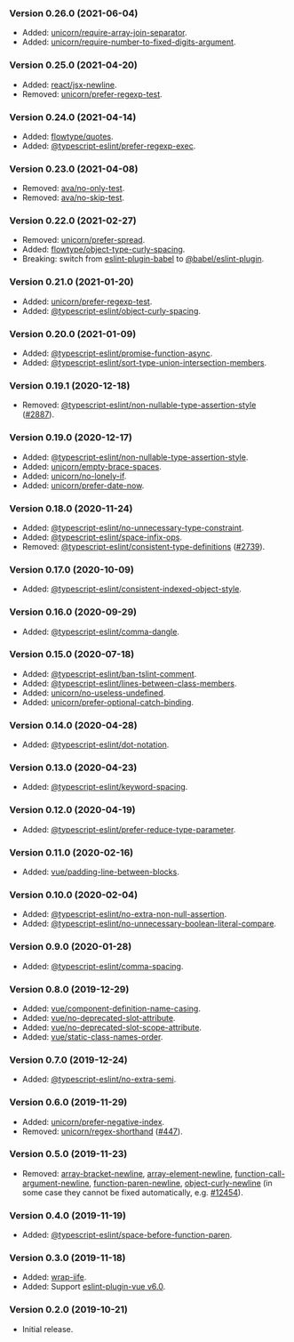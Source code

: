 ### Version 0.26.0 (2021-06-04)

- Added: [unicorn/require-array-join-separator].
- Added: [unicorn/require-number-to-fixed-digits-argument].

### Version 0.25.0 (2021-04-20)

- Added: [react/jsx-newline].
- Removed: [unicorn/prefer-regexp-test].

### Version 0.24.0 (2021-04-14)

- Added: [flowtype/quotes].
- Added: [@typescript-eslint/prefer-regexp-exec].

### Version 0.23.0 (2021-04-08)

- Removed: [ava/no-only-test].
- Removed: [ava/no-skip-test].

### Version 0.22.0 (2021-02-27)

- Removed: [unicorn/prefer-spread].
- Added: [flowtype/object-type-curly-spacing].
- Breaking: switch from [eslint-plugin-babel] to [@babel/eslint-plugin].

### Version 0.21.0 (2021-01-20)

- Added: [unicorn/prefer-regexp-test].
- Added: [@typescript-eslint/object-curly-spacing].

### Version 0.20.0 (2021-01-09)

- Added: [@typescript-eslint/promise-function-async].
- Added: [@typescript-eslint/sort-type-union-intersection-members].

### Version 0.19.1 (2020-12-18)

- Removed: [@typescript-eslint/non-nullable-type-assertion-style] ([#2887]).

### Version 0.19.0 (2020-12-17)

- Added: [@typescript-eslint/non-nullable-type-assertion-style].
- Added: [unicorn/empty-brace-spaces].
- Added: [unicorn/no-lonely-if].
- Added: [unicorn/prefer-date-now].

### Version 0.18.0 (2020-11-24)

- Added: [@typescript-eslint/no-unnecessary-type-constraint].
- Added: [@typescript-eslint/space-infix-ops].
- Removed: [@typescript-eslint/consistent-type-definitions] ([#2739]).

### Version 0.17.0 (2020-10-09)

- Added: [@typescript-eslint/consistent-indexed-object-style].

### Version 0.16.0 (2020-09-29)

- Added: [@typescript-eslint/comma-dangle].

### Version 0.15.0 (2020-07-18)

- Added: [@typescript-eslint/ban-tslint-comment].
- Added: [@typescript-eslint/lines-between-class-members].
- Added: [unicorn/no-useless-undefined].
- Added: [unicorn/prefer-optional-catch-binding].

### Version 0.14.0 (2020-04-28)

- Added: [@typescript-eslint/dot-notation].

### Version 0.13.0 (2020-04-23)

- Added: [@typescript-eslint/keyword-spacing].

### Version 0.12.0 (2020-04-19)

- Added: [@typescript-eslint/prefer-reduce-type-parameter].

### Version 0.11.0 (2020-02-16)

- Added: [vue/padding-line-between-blocks].

### Version 0.10.0 (2020-02-04)

- Added: [@typescript-eslint/no-extra-non-null-assertion].
- Added: [@typescript-eslint/no-unnecessary-boolean-literal-compare].

### Version 0.9.0 (2020-01-28)

- Added: [@typescript-eslint/comma-spacing].

### Version 0.8.0 (2019-12-29)

- Added: [vue/component-definition-name-casing].
- Added: [vue/no-deprecated-slot-attribute].
- Added: [vue/no-deprecated-slot-scope-attribute].
- Added: [vue/static-class-names-order].

### Version 0.7.0 (2019-12-24)

- Added: [@typescript-eslint/no-extra-semi].

### Version 0.6.0 (2019-11-29)

- Added: [unicorn/prefer-negative-index].
- Removed: [unicorn/regex-shorthand] ([#447]).

### Version 0.5.0 (2019-11-23)

- Removed: [array-bracket-newline], [array-element-newline], [function-call-argument-newline], [function-paren-newline], [object-curly-newline] (in some case they cannot be fixed automatically, e.g. [#12454]).

### Version 0.4.0 (2019-11-19)

- Added: [@typescript-eslint/space-before-function-paren].

### Version 0.3.0 (2019-11-18)

- Added: [wrap-iife].
- Added: Support [eslint-plugin-vue v6.0].

### Version 0.2.0 (2019-10-21)

- Initial release.

[#12454]: https://github.com/eslint/eslint/issues/12454
[#2739]: https://github.com/typescript-eslint/typescript-eslint/pull/2739
[#2887]: https://github.com/typescript-eslint/typescript-eslint/issues/2887
[#447]: https://github.com/sindresorhus/eslint-plugin-unicorn/issues/447
[@babel/eslint-plugin]: https://github.com/babel/babel/tree/main/eslint/babel-eslint-plugin
[@typescript-eslint/ban-tslint-comment]: https://github.com/typescript-eslint/typescript-eslint/blob/master/packages/eslint-plugin/docs/rules/ban-tslint-comment.md
[@typescript-eslint/comma-dangle]: https://github.com/typescript-eslint/typescript-eslint/blob/master/packages/eslint-plugin/docs/rules/comma-dangle.md
[@typescript-eslint/comma-spacing]: https://github.com/typescript-eslint/typescript-eslint/blob/master/packages/eslint-plugin/docs/rules/comma-spacing.md
[@typescript-eslint/consistent-indexed-object-style]: https://github.com/typescript-eslint/typescript-eslint/blob/master/packages/eslint-plugin/docs/rules/consistent-indexed-object-style.md
[@typescript-eslint/consistent-type-definitions]: https://github.com/typescript-eslint/typescript-eslint/blob/master/packages/eslint-plugin/docs/rules/consistent-type-definitions.md
[@typescript-eslint/dot-notation]: https://github.com/typescript-eslint/typescript-eslint/blob/master/packages/eslint-plugin/docs/rules/dot-notation.md
[@typescript-eslint/keyword-spacing]: https://github.com/typescript-eslint/typescript-eslint/blob/master/packages/eslint-plugin/docs/rules/keyword-spacing.md
[@typescript-eslint/lines-between-class-members]: https://github.com/typescript-eslint/typescript-eslint/blob/master/packages/eslint-plugin/docs/rules/lines-between-class-members.md
[@typescript-eslint/no-extra-non-null-assertion]: https://github.com/typescript-eslint/typescript-eslint/blob/master/packages/eslint-plugin/docs/rules/no-extra-non-null-assertion.md
[@typescript-eslint/no-extra-semi]: https://github.com/typescript-eslint/typescript-eslint/blob/master/packages/eslint-plugin/docs/rules/no-extra-semi.md
[@typescript-eslint/no-unnecessary-boolean-literal-compare]: https://github.com/typescript-eslint/typescript-eslint/blob/master/packages/eslint-plugin/docs/rules/no-unnecessary-boolean-literal-compare.md
[@typescript-eslint/no-unnecessary-type-constraint]: https://github.com/typescript-eslint/typescript-eslint/blob/master/packages/eslint-plugin/docs/rules/no-unnecessary-type-constraint.md
[@typescript-eslint/non-nullable-type-assertion-style]: https://github.com/typescript-eslint/typescript-eslint/blob/master/packages/eslint-plugin/docs/rules/non-nullable-type-assertion-style.md
[@typescript-eslint/object-curly-spacing]: https://github.com/typescript-eslint/typescript-eslint/blob/master/packages/eslint-plugin/docs/rules/object-curly-spacing.md
[@typescript-eslint/prefer-reduce-type-parameter]: https://github.com/typescript-eslint/typescript-eslint/blob/master/packages/eslint-plugin/docs/rules/prefer-reduce-type-parameter.md
[@typescript-eslint/prefer-regexp-exec]: https://github.com/typescript-eslint/typescript-eslint/blob/master/packages/eslint-plugin/docs/rules/prefer-regexp-exec.md
[@typescript-eslint/promise-function-async]: https://github.com/typescript-eslint/typescript-eslint/blob/master/packages/eslint-plugin/docs/rules/promise-function-async.md
[@typescript-eslint/sort-type-union-intersection-members]: https://github.com/typescript-eslint/typescript-eslint/blob/master/packages/eslint-plugin/docs/rules/sort-type-union-intersection-members.md
[@typescript-eslint/space-before-function-paren]: https://github.com/typescript-eslint/typescript-eslint/blob/master/packages/eslint-plugin/docs/rules/space-before-function-paren.md
[@typescript-eslint/space-infix-ops]: https://github.com/typescript-eslint/typescript-eslint/blob/master/packages/eslint-plugin/docs/rules/space-infix-ops.md
[array-bracket-newline]: https://eslint.org/docs/rules/array-bracket-newline
[array-element-newline]: https://eslint.org/docs/rules/array-element-newline
[ava/no-only-test]: https://github.com/avajs/eslint-plugin-ava/blob/main/docs/rules/no-only-test.md
[ava/no-skip-test]: https://github.com/avajs/eslint-plugin-ava/blob/main/docs/rules/no-skip-test.md
[eslint-plugin-babel]: https://github.com/babel/eslint-plugin-babel
[eslint-plugin-vue v6.0]: https://github.com/vuejs/eslint-plugin-vue/releases/tag/v6.0.0
[flowtype/object-type-curly-spacing]: https://github.com/gajus/eslint-plugin-flowtype#object-type-curly-spacing
[flowtype/quotes]: https://github.com/gajus/eslint-plugin-flowtype#quotes
[function-call-argument-newline]: https://eslint.org/docs/rules/function-call-argument-newline
[function-paren-newline]: https://eslint.org/docs/rules/function-paren-newline
[object-curly-newline]: https://eslint.org/docs/rules/object-curly-newline
[react/jsx-newline]: https://github.com/yannickcr/eslint-plugin-react/blob/master/docs/rules/jsx-newline.md
[unicorn/empty-brace-spaces]: https://github.com/sindresorhus/eslint-plugin-unicorn/blob/main/docs/rules/empty-brace-spaces.md
[unicorn/no-lonely-if]: https://github.com/sindresorhus/eslint-plugin-unicorn/blob/main/docs/rules/no-lonely-if.md
[unicorn/no-useless-undefined]: https://github.com/sindresorhus/eslint-plugin-unicorn/blob/main/docs/rules/no-useless-undefined.md
[unicorn/prefer-date-now]: https://github.com/sindresorhus/eslint-plugin-unicorn/blob/main/docs/rules/prefer-date-now.md
[unicorn/prefer-negative-index]: https://github.com/sindresorhus/eslint-plugin-unicorn/blob/main/docs/rules/prefer-negative-index.md
[unicorn/prefer-optional-catch-binding]: https://github.com/sindresorhus/eslint-plugin-unicorn/blob/main/docs/rules/prefer-optional-catch-binding.md
[unicorn/prefer-regexp-test]: https://github.com/sindresorhus/eslint-plugin-unicorn/blob/main/docs/rules/prefer-regexp-test.md
[unicorn/prefer-spread]: https://github.com/sindresorhus/eslint-plugin-unicorn/blob/main/docs/rules/prefer-spread.md
[unicorn/regex-shorthand]: https://github.com/sindresorhus/eslint-plugin-unicorn/blob/main/docs/rules/regex-shorthand.md
[unicorn/require-array-join-separator]: https://github.com/sindresorhus/eslint-plugin-unicorn/blob/main/docs/rules/require-array-join-separator.md
[unicorn/require-number-to-fixed-digits-argument]: https://github.com/sindresorhus/eslint-plugin-unicorn/blob/main/docs/rules/require-number-to-fixed-digits-argument.md
[vue/component-definition-name-casing]: https://eslint.vuejs.org/rules/component-definition-name-casing.html
[vue/no-deprecated-slot-attribute]: https://eslint.vuejs.org/rules/no-deprecated-slot-attribute.html
[vue/no-deprecated-slot-scope-attribute]: https://eslint.vuejs.org/rules/no-deprecated-slot-scope-attribute.html
[vue/padding-line-between-blocks]: https://eslint.vuejs.org/rules/padding-line-between-blocks.html
[vue/static-class-names-order]: https://eslint.vuejs.org/rules/static-class-names-order.html
[wrap-iife]: https://eslint.org/docs/rules/wrap-iife
